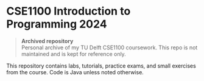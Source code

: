 # CSE1100 Introduction to Programming 2024

> **Archived repository**  
> Personal archive of my TU Delft CSE1100 coursework. This repo is not maintained and is kept for reference only.

This repository contains labs, tutorials, practice exams, and small exercises from the course. Code is Java unless noted otherwise.
